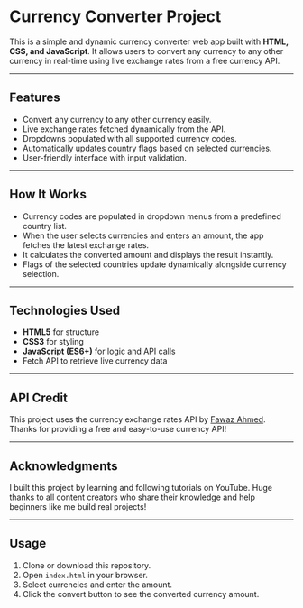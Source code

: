 # Currency Converter Project

This is a simple and dynamic currency converter web app built with **HTML, CSS, and JavaScript**. It allows users to convert any currency to any other currency in real-time using live exchange rates from a free currency API.

---

## Features

- Convert any currency to any other currency easily.
- Live exchange rates fetched dynamically from the API.
- Dropdowns populated with all supported currency codes.
- Automatically updates country flags based on selected currencies.
- User-friendly interface with input validation.

---

## How It Works

- Currency codes are populated in dropdown menus from a predefined country list.
- When the user selects currencies and enters an amount, the app fetches the latest exchange rates.
- It calculates the converted amount and displays the result instantly.
- Flags of the selected countries update dynamically alongside currency selection.

---

## Technologies Used

- **HTML5** for structure
- **CSS3** for styling
- **JavaScript (ES6+)** for logic and API calls
- Fetch API to retrieve live currency data

---

## API Credit

This project uses the currency exchange rates API by [Fawaz Ahmed](https://github.com/fawazahmed0/currency-api). Thanks for providing a free and easy-to-use currency API!

---

## Acknowledgments

I built this project by learning and following tutorials on YouTube. Huge thanks to all content creators who share their knowledge and help beginners like me build real projects!

---

## Usage

1. Clone or download this repository.
2. Open `index.html` in your browser.
3. Select currencies and enter the amount.
4. Click the convert button to see the converted currency amount.
